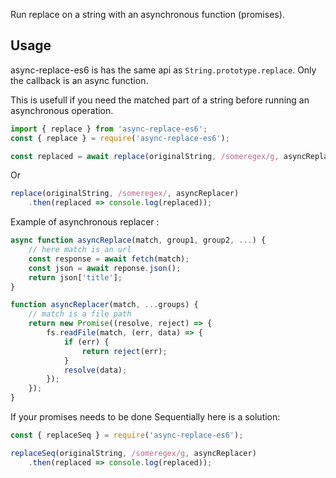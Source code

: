 
Run replace on a string with an asynchronous function (promises).

## Usage

async-replace-es6 is has the same api as `String.prototype.replace`. Only the callback is an async function.

This is usefull if you need the matched part of a string before running an asynchronous operation.

```js
import { replace } from 'async-replace-es6';
const { replace } = require('async-replace-es6');
```

```js
const replaced = await replace(originalString, /someregex/g, asyncReplacer);
```

Or

```js
replace(originalString, /someregex/, asyncReplacer)
    .then(replaced => console.log(replaced));
```

Example of asynchronous replacer :

```js
async function asyncReplace(match, group1, group2, ...) {
    // here match is an url
    const response = await fetch(match);
    const json = await reponse.json();
    return json['title'];
}

function asyncReplacer(match, ...groups) {
    // match is a file path
    return new Promise((resolve, reject) => {
        fs.readFile(match, (err, data) => {
            if (err) {
                return reject(err);
            }
            resolve(data);
        });
    });
}
```

If your promises needs to be done Sequentially here is a solution:

```js
const { replaceSeq } = require('async-replace-es6');

replaceSeq(originalString, /someregex/g, asyncReplacer)
    .then(replaced => console.log(replaced));
```

